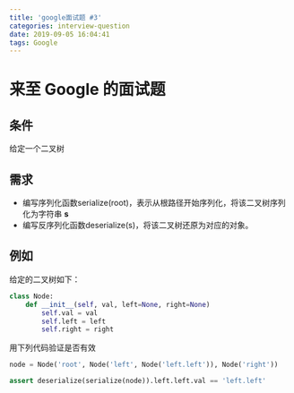 ```yaml
---
title: 'google面试题 #3'
categories: interview-question
date: 2019-09-05 16:04:41
tags: Google
---
```


# 来至 Google 的面试题

## 条件
给定一个二叉树

## 需求
- 编写序列化函数serialize(root)，表示从根路径开始序列化，将该二叉树序列化为字符串 **s**
- 编写反序列化函数deserialize(s)，将该二叉树还原为对应的对象。

## 例如
给定的二叉树如下：
```python
class Node:
    def __init__(self, val, left=None, right=None)
        self.val = val
        self.left = left
        self.right = right
```

用下列代码验证是否有效
```python
node = Node('root', Node('left', Node('left.left')), Node('right'))

assert deserialize(serialize(node)).left.left.val == 'left.left'
```
